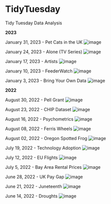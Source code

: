 # TidyTuesday
Tidy Tuesday Data Analysis

**2023**

January 31, 2023 - Pet Cats in the UK
![image](https://user-images.githubusercontent.com/91282117/215854441-9a6c4269-bf75-4c9e-9da0-afd65266c3a7.png)

January 24, 2023 - Alone (TV Series)
![image](https://user-images.githubusercontent.com/91282117/214370615-6b6e6b79-07cd-4665-a24d-9bbe47dd13a8.png)

January 17, 2023 - Artists
![image](https://user-images.githubusercontent.com/91282117/213287513-98dfdc16-44a6-408e-ab12-8916bb56382c.png)

January 10, 2023 - FeederWatch
![image](https://user-images.githubusercontent.com/91282117/212170837-1657688f-c6be-4671-b359-2df36af75f96.png)

January 3, 2023 - Bring Your Own Data
![image](https://user-images.githubusercontent.com/91282117/211414698-75f3151a-3534-493c-9d27-76257cd6e7c2.png)

**2022**

August 30, 2022 - Pell Grant
![image](https://user-images.githubusercontent.com/91282117/187514049-bb601be9-8113-4019-8f39-9ecc81a1b670.png)

August 23, 2022 - CHIP Dataset
![image](https://user-images.githubusercontent.com/91282117/187534636-89692677-56f9-4e63-96ae-b8134776ecdb.png)

August 16, 2022 - Psychometrics
![image](https://user-images.githubusercontent.com/91282117/186250478-508d3496-6f76-4266-a0e3-2a23b516d18b.png)

August 08, 2022 - Ferris Wheels
![image](https://user-images.githubusercontent.com/91282117/186250644-ad38d7dd-836b-417e-b5cf-8ce107d622c0.png)

August 02, 2022 - Oregon Spotted Frog
![image](https://user-images.githubusercontent.com/91282117/182450144-40d0c6d0-5768-4113-9cb9-60088aeaac12.png)

July 19, 2022 - Technology Adoption
![image](https://user-images.githubusercontent.com/91282117/182464986-c7f26404-912e-49ca-acdd-58cffcb4177d.png)

July 12, 2022 - EU Flights
![image](https://user-images.githubusercontent.com/91282117/179805679-165c1472-f9b6-4495-b9e3-0804cba97dc3.png)

July 5, 2022 - Bay Area Rental Prices
![image](https://user-images.githubusercontent.com/91282117/177866848-6930b0ce-500e-4075-a46f-cdf961c15049.png)

June 28, 2022 - UK Pay Gap
![image](https://user-images.githubusercontent.com/91282117/177357688-1d8d64db-7cd6-4459-8016-135dbed9892e.png)

June 21, 2022 - Juneteenth
![image](https://user-images.githubusercontent.com/91282117/176223457-3fca473f-f9e4-4240-a240-871b81a8804d.png)

June 14, 2022 - Droughts
![image](https://user-images.githubusercontent.com/91282117/176217471-769928b1-b28e-42d0-992c-9e9a1ae1e6cf.png)
